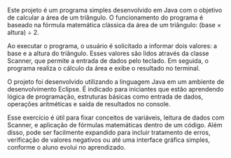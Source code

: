 Este projeto é um programa simples desenvolvido em Java com o objetivo de calcular a área de um triângulo. O funcionamento do programa é baseado na fórmula matemática clássica da área de um triângulo: (base × altura) ÷ 2.

Ao executar o programa, o usuário é solicitado a informar dois valores: a base e a altura do triângulo. Esses valores são lidos através da classe Scanner, que permite a entrada de dados pelo teclado. Em seguida, o programa realiza o cálculo da área e exibe o resultado no terminal.

O projeto foi desenvolvido utilizando a linguagem Java em um ambiente de desenvolvimento Eclipse. É indicado para iniciantes que estão aprendendo lógica de programação, estruturas básicas como entrada de dados, operações aritméticas e saída de resultados no console.

Esse exercício é útil para fixar conceitos de variáveis, leitura de dados com Scanner, e aplicação de fórmulas matemáticas dentro de um código. Além disso, pode ser facilmente expandido para incluir tratamento de erros, verificação de valores negativos ou até uma interface gráfica simples, conforme o aluno evolui no aprendizado.

